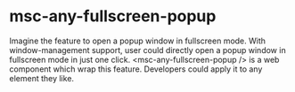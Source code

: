 # msc-any-fullscreen-popup
Imagine the feature to open a popup window in fullscreen mode. With window-management support, user could directly open a popup window in fullscreen mode in just one click. &lt;msc-any-fullscreen-popup /> is a web component which wrap this feature. Developers could apply it to any element they like.
